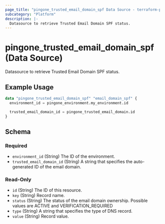 ```yaml
---
page_title: "pingone_trusted_email_domain_spf Data Source - terraform-provider-pingone"
subcategory: "Platform"
description: |-
  Datasource to retrieve Trusted Email Domain SPF status.
---
```


# pingone_trusted_email_domain_spf (Data Source)

Datasource to retrieve Trusted Email Domain SPF status.

## Example Usage

```terraform
data "pingone_trusted_email_domain_spf" "email_domain_spf" {
  environment_id = pingone_environment.my_environment.id

  trusted_email_domain_id = pingone_trusted_email_domain.id
}
```

<!-- schema generated by tfplugindocs -->
## Schema

### Required

- `environment_id` (String) The ID of the environment.
- `trusted_email_domain_id` (String) A string that specifies the auto-generated ID of the email domain.

### Read-Only

- `id` (String) The ID of this resource.
- `key` (String) Record name.
- `status` (String) The status of the email domain ownership. Possible values are ACTIVE and VERIFICATION_REQUIRED
- `type` (String) A string that specifies the type of DNS record.
- `value` (String) Record value.
